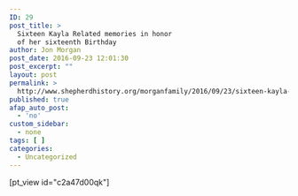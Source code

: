 ```yaml
---
ID: 29
post_title: >
  Sixteen Kayla Related memories in honor
  of her sixteenth Birthday
author: Jon Morgan
post_date: 2016-09-23 12:01:30
post_excerpt: ""
layout: post
permalink: >
  http://www.shepherdhistory.org/morganfamily/2016/09/23/sixteen-kayla-related-memories-in-honor-of-her-sixteenth-birthday/
published: true
afap_auto_post:
  - 'no'
custom_sidebar:
  - none
tags: [ ]
categories:
  - Uncategorized
---
```

[pt_view id="c2a47d00qk"]